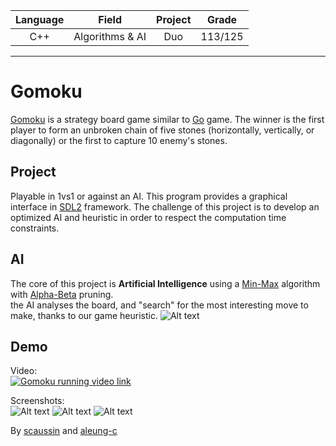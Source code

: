 | Language | Field           | Project | Grade |
| :------: |:---------------:| :------:|:-----:|
| C++      | Algorithms & AI | Duo     |113/125|
---
# Gomoku
[Gomoku](https://en.wikipedia.org/wiki/Gomoku) is a strategy board game similar to [Go](https://en.wikipedia.org/wiki/Go_(game)) game.
The winner is the first player to form an unbroken chain of five stones (horizontally, vertically, or diagonally) or the first to capture 10 enemy's stones.

## Project
Playable in 1vs1 or against an AI. This program provides a graphical interface in [SDL2](https://www.libsdl.org/) framework. The challenge of this project is to develop an optimized AI and heuristic in order to respect the computation time constraints.

## AI
The core of this project is __Artificial Intelligence__ using a [Min-Max](https://en.wikipedia.org/wiki/Minimax) algorithm with [Alpha-Beta](https://en.wikipedia.org/wiki/Alpha%E2%80%93beta_pruning) pruning.  
the AI analyses the board, and "search" for the most interesting move to make, thanks to our game heuristic.
![Alt text](https://upload.wikimedia.org/wikipedia/commons/thumb/9/91/AB_pruning.svg/400px-AB_pruning.svg.png "Alpha-Beta")


## Demo
Video:  
[![Gomoku running video link](https://img.youtube.com/vi/A97sY5tTSNk/0.jpg)](https://www.youtube.com/watch?v=A97sY5tTSNk)

Screenshots:  
![Alt text](./screens/gomoku_1.png "Gomoku screenshot 1")
![Alt text](./screens/gomoku_2.png "Gomoku screenshot 2")
![Alt text](./screens/gomoku_3.png "Gomoku screenshot 3")

By [scaussin](https://github.com/scaussin) and [aleung-c](https://github.com/aleung-c)
